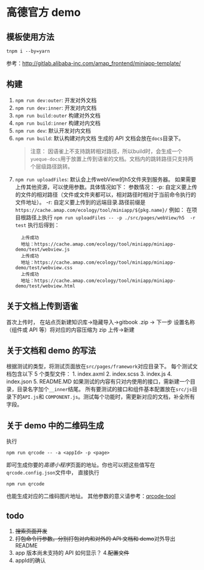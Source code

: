 # 高德官方 demo

## 模板使用方法
`tnpm i --by=yarn`

参考：http://gitlab.alibaba-inc.com/amap_frontend/miniapp-template/

## 构建

1. `npm run dev:outer`: 开发对外文档
2. `npm run dev:inner`: 开发对内文档
3. `npm run build:outer` 构建对外文档
4. `npm run build:inner` 构建对内文档
5. `npm run dev`: 默认开发对内文档
6. `npm run build`: 默认构建对内文档
   生成的 API 文档会放在`docs`目录下。
   > 注意：
   因语雀上不支持跳转相对路径，所以build时，会生成一个`yueque-docs`用于放置上传到语雀的文档。文档内的跳转路径只支持两个层级路径跳转。
7. `npm run uploadFiles`: 默认会上传webView的h5文件夹到服务器。
    如果需要上传其他资源，可以使用参数。具体情况如下：
    参数情况：
    -p: 自定义要上传的文件的相对路径（文件或文件夹都可以，相对路径时相对于当前命令执行的文件地址）。
    -r: 自定义要上传到的远端目录.路径前缀是`https://cache.amap.com/ecology/tool/miniapp/${pkg.name}/`
    例如：
    在项目根路径上执行
     `npm run uploadFiles -- -p ./src/pages/webView/h5  -r test`
    执行后得到：
    ```shell
      上传成功
      地址：https://cache.amap.com/ecology/tool/miniapp/miniapp-demo/test/webview.js
      上传成功
      地址：https://cache.amap.com/ecology/tool/miniapp/miniapp-demo/test/webview.css
      上传成功
      地址：https://cache.amap.com/ecology/tool/miniapp/miniapp-demo/test/webview.html
    ```


## 关于文档上传到语雀

首次上传时，
在站点页新建知识库->隐藏导入->gitbook .zip -> 下一步
设置名称（组件或 API 等）将对应的内容压缩为 zip 上传->新建

## 关于文档和 demo 的写法

根据测试的类型，将测试页面放在`src/pages/framework`对应目录下。
每个测试文档包含以下 5 个类型文件： 1. index.axml 2. index.scss 3. index.js 4. index.json 5. README.MD
如果测试的内容有只对内使用的接口，需新建一个目录，目录名字加个`__inner`结尾。
所有要测试的接口和组件基本配置放在`src/js`目录下的`API.js`和 `COMPONENT.js`。测试每个功能时，需更新对应的文档，补全所有字段。

## 关于 demo 中的二维码生成

执行

```shell
npm run qrcode -- -a <appId> -p <page>
```

即可生成你要的*高德小程序*页面的地址。你也可以把这些值写在`qrcode.config.json`文件中，
直接执行

```shell
npm run qrcode
```

也能生成对应的二维码图片地址。
其他参数的意义请参考：[qrcode-tool](http://gitlab.alibaba-inc.com/jingxue.zjx/qrcode-tool)

## todo

1. ~~搜索页面开发~~
2. ~~打包命令行参数。分别打包对内和对外的 API 文档和 demo~~对外导出 README
3. app 版本尚未支持的 API 如何显示？
4.~~配置文件~~
5. appId的确认

